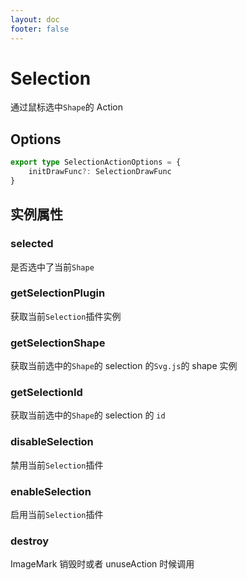 ```yaml
---
layout: doc
footer: false
---
```


# Selection

通过鼠标选中`Shape`的 Action

## Options

```ts
export type SelectionActionOptions = {
	initDrawFunc?: SelectionDrawFunc
}
```

## 实例属性

### selected

是否选中了当前`Shape`

### getSelectionPlugin

获取当前`Selection`插件实例

### getSelectionShape

获取当前选中的`Shape`的 selection 的`Svg.js`的 shape 实例

### getSelectionId

获取当前选中的`Shape`的 selection 的 `id`

### disableSelection

禁用当前`Selection`插件

### enableSelection

启用当前`Selection`插件

### destroy

ImageMark 销毁时或者 unuseAction 时候调用

